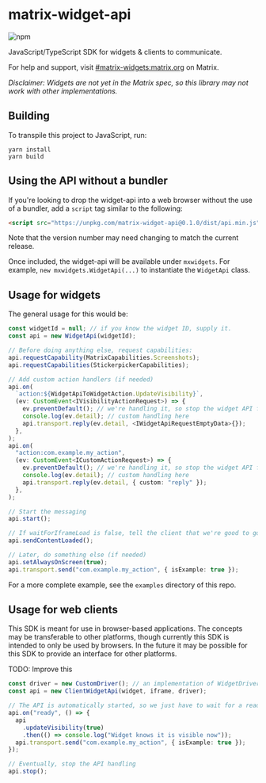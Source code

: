 # matrix-widget-api

![npm](https://img.shields.io/npm/v/matrix-widget-api?style=for-the-badge)

JavaScript/TypeScript SDK for widgets & clients to communicate.

For help and support, visit [#matrix-widgets:matrix.org](https://matrix.to/#/#matrix-widgets:matrix.org) on Matrix.

_Disclaimer: Widgets are not yet in the Matrix spec, so this library may not work with other implementations._

## Building

To transpile this project to JavaScript, run:

```
yarn install
yarn build
```

## Using the API without a bundler

If you're looking to drop the widget-api into a web browser without the use of a bundler, add a `script`
tag similar to the following:

```html
<script src="https://unpkg.com/matrix-widget-api@0.1.0/dist/api.min.js"></script>
```

Note that the version number may need changing to match the current release.

Once included, the widget-api will be available under `mxwidgets`. For example, `new mxwidgets.WidgetApi(...)`
to instantiate the `WidgetApi` class.

## Usage for widgets

The general usage for this would be:

```typescript
const widgetId = null; // if you know the widget ID, supply it.
const api = new WidgetApi(widgetId);

// Before doing anything else, request capabilities:
api.requestCapability(MatrixCapabilities.Screenshots);
api.requestCapabilities(StickerpickerCapabilities);

// Add custom action handlers (if needed)
api.on(
  `action:${WidgetApiToWidgetAction.UpdateVisibility}`,
  (ev: CustomEvent<IVisibilityActionRequest>) => {
    ev.preventDefault(); // we're handling it, so stop the widget API from doing something.
    console.log(ev.detail); // custom handling here
    api.transport.reply(ev.detail, <IWidgetApiRequestEmptyData>{});
  },
);
api.on(
  "action:com.example.my_action",
  (ev: CustomEvent<ICustomActionRequest>) => {
    ev.preventDefault(); // we're handling it, so stop the widget API from doing something.
    console.log(ev.detail); // custom handling here
    api.transport.reply(ev.detail, { custom: "reply" });
  },
);

// Start the messaging
api.start();

// If waitForIframeLoad is false, tell the client that we're good to go
api.sendContentLoaded();

// Later, do something else (if needed)
api.setAlwaysOnScreen(true);
api.transport.send("com.example.my_action", { isExample: true });
```

For a more complete example, see the `examples` directory of this repo.

## Usage for web clients

This SDK is meant for use in browser-based applications. The concepts may be transferable to other platforms,
though currently this SDK is intended to only be used by browsers. In the future it may be possible for this
SDK to provide an interface for other platforms.

TODO: Improve this

```typescript
const driver = new CustomDriver(); // an implementation of WidgetDriver
const api = new ClientWidgetApi(widget, iframe, driver);

// The API is automatically started, so we just have to wait for a ready before doing something
api.on("ready", () => {
  api
    .updateVisibility(true)
    .then(() => console.log("Widget knows it is visible now"));
  api.transport.send("com.example.my_action", { isExample: true });
});

// Eventually, stop the API handling
api.stop();
```

